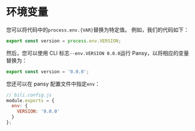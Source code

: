 # 环境变量

您可以将代码中的`process.env.{VAR}`替换为特定值。 例如，我们的代码如下：

```javascript
export const version = process.env.VERSION;
```

然后，您可以使用 CLI 标志`--env.VERSION 0.0.0`运行 Pansy，以将相应的变量替换为：

```javascript
export const version = '0.0.0';
```

您还可以在 pansy 配置文件中指定`env`：

```javascript
// bili.config.js
module.exports = {
  env: {
    VERSION: '0.0.0'
  }
};
```
